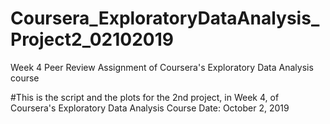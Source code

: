 # Coursera_ExploratoryDataAnalysis_Project2_02102019
Week 4 Peer Review Assignment of Coursera's Exploratory Data Analysis course

#This is the script and the plots for the 2nd project, in Week 4, of Coursera's Exploratory Data Analysis Course
Date: October 2, 2019
